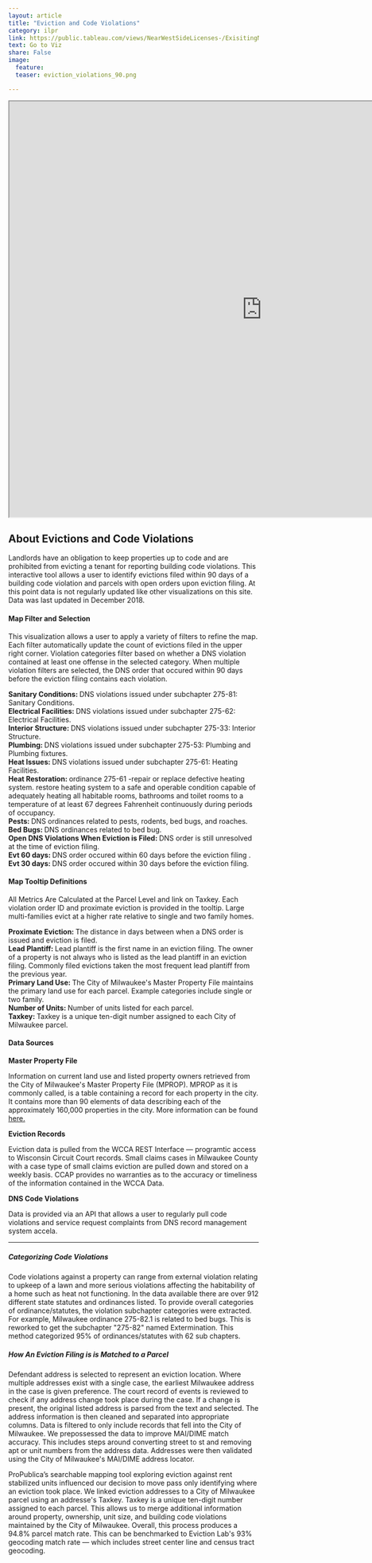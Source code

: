 ```yaml
---
layout: article
title: "Eviction and Code Violations"
category: ilpr
link: https://public.tableau.com/views/NearWestSideLicenses-/ExisitingNWSLicenses-?:embed=y&:display_count=yes
text: Go to Viz
share: False
image:
  feature:
  teaser: eviction_violations_90.png

---
```

<iframe src="https://public.tableau.com/shared/DQWR8N63F?:showVizHome=no&:embed=true&:display_count=yes" allowfullscreen="true" width="1015" height="835"></iframe>


## About Evictions and Code Violations

Landlords have an obligation to keep properties up to code and are prohibited from evicting a tenant for reporting building code violations. This interactive tool allows a user to identify evictions filed within 90 days of a building code violation and parcels with open orders upon eviction filing. At this point data is not regularly updated like other visualizations on this site. Data was last updated in December 2018.

#### Map Filter and Selection

<dl> This visualization allows a user to apply a variety of filters to refine the map. Each filter automatically update the count of evictions filed in the upper right corner. Violation categories filter based on whether a DNS violation contained at least one offense in the selected category. When multiple violation filters are selected, the DNS order that occured within 90 days before the eviction filing contains each violation.</dl>

<dt> <strong>Sanitary Conditions: </strong> DNS violations issued under subchapter 275-81: Sanitary Conditions.</dt>

<dt> <strong>Electrical Facilities: </strong> DNS violations issued under  subchapter 275-62: Electrical Facilities.</dt>

<dt> <strong>Interior Structure: </strong> DNS violations issued under subchapter 275-33: Interior Structure.</dt>

<dt> <strong>Plumbing: </strong> DNS violations issued under subchapter 275-53: Plumbing and Plumbing fixtures.</dt>

<dt> <strong>Heat Issues: </strong> DNS violations issued under subchapter 275-61: Heating Facilities.</dt>

<dt> <strong>Heat Restoration: </strong> ordinance 275-61 -repair or replace defective heating system. restore heating system to a safe and operable condition capable of adequately heating all habitable rooms, bathrooms and toilet rooms to a temperature of at least 67 degrees Fahrenheit continuously during periods of occupancy.</dt>

<dt> <strong>Pests: </strong> DNS ordinances related to pests, rodents, bed bugs, and roaches.</dt>

<dt> <strong>Bed Bugs: </strong> DNS ordinances related to bed bug.</dt>

<dt> <strong>Open DNS Violations When Eviction is Filed: </strong> DNS order is still unresolved at the time of eviction filing.</dt>

<dt> <strong>Evt 60 days: </strong>DNS order occured within 60 days before the eviction filing .</dt>

<dt> <strong>Evt 30 days: </strong> DNS order occured within 30 days before the eviction filing.</dt>


#### Map Tooltip Definitions

<dt>All Metrics Are Calculated at the Parcel Level and link on Taxkey. Each violation order ID and proximate eviction is provided in the tooltip. Large multi-families evict at a higher rate relative to single and two family homes. </dt>

<dl>
  <dt> <strong> Proximate Eviction: </strong> The distance in days between when a DNS order is issued and eviction is filed.</dt>
    
  <dt> <strong>Lead Plantiff: </strong> Lead plantiff is the first name in an eviction filing. The owner of a property is not always who is listed as the lead plantiff in an eviction filing. Commonly filed evictions taken the most frequent lead plantiff from the previous year.</dt>
    
  <dt> <strong>Primary Land Use: </strong> The City of Milwaukee's Master Property File maintains the primary land use for each parcel. Example categories include single or two family.</dt>
    
  <dt> <strong>Number of Units: </strong> Number of units listed for each parcel.</dt>
    
  <dt> <strong>Taxkey: </strong> Taxkey is a unique ten-digit number assigned to each City of Milwaukee parcel.</dt>

  </dl>
  
#### Data Sources

 <strong>Master Property File </strong> 

Information on current land use and listed property owners retrieved from the City of Milwaukee's Master Property File (MPROP). MPROP as it is commonly called, is a table containing a record for each property in the city. It contains more than 90 elements of data describing each of the approximately 160,000 properties in the city. More information can be found [here.](https://data.milwaukee.gov/dataset/mprop)

 <strong> Eviction Records </strong> 

Eviction data is pulled from the WCCA REST Interface — programtic access to Wisconsin Circuit Court records. Small claims cases in Milwaukee County with a case type of small claims eviction are pulled down and stored on a weekly basis. CCAP provides no warranties as to the accuracy or timeliness of the information contained in the WCCA Data.

 <strong> DNS Code Violations  </strong> 


Data is provided via an API that allows a user to regularly pull code violations and service request complaints from DNS record management system accela.

---

##### Categorizing Code Violations

<dt> Code violations against a property can range from external violation relating to upkeep of a lawn and more serious violations affecting the habitability of a home such as heat not functioning. In the data available there are over 912 different state statutes and ordinances listed. To provide overall categories of ordinance/statutes, the violation subchapter categories were extracted. For example, Milwaukee ordinance 275-82.1 is related to bed bugs. This is reworked to get the subchapter "275-82" named Extermination. This method categorized 95% of ordinances/statutes with 62 sub chapters.

</dt>

##### How An Eviction Filing is is Matched to a Parcel

<dt> Defendant address is selected to represent an eviction location. Where multiple addresses exist with a single case, the earliest Milwaukee address in the case is given preference. The court record of events is reviewed to check if any address change took place during the case. If a change is present, the original listed address is parsed from the text and selected. 
The address information is then cleaned and separated into appropriate columns. Data is filtered to only include records that fell into the City of Milwaukee. We prepossessed the data to improve MAI/DIME match accuracy. This includes steps around converting street to st and removing apt or unit numbers from the address data. Addresses were then validated using the City of Milwaukee's MAI/DIME address locator.</dt>


<dl>
<dt> ProPublica’s searchable mapping tool exploring eviction against rent stabilized units influenced our decision to move pass only identifying where an eviction took place. We linked eviction addresses to a City of Milwaukee parcel using an addresse's Taxkey. Taxkey is a unique ten-digit number assigned to each parcel. This allows us to merge additional information around property, ownership, unit size, and building code violations maintained by the City of Milwaukee. Overall, this process produces a 94.8% parcel match rate. This can be benchmarked to Eviction Lab's 93% geocoding match rate — which includes street center line and census tract geocoding. </dt> </dl>
